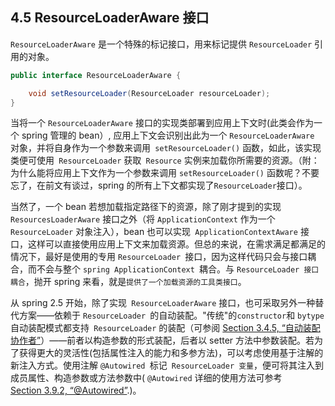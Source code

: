 ## 4.5 ResourceLoaderAware 接口

`ResourceLoaderAware` 是一个特殊的标记接口，用来标记提供 `ResourceLoader` 引用的对象。

```java
public interface ResourceLoaderAware {

    void setResourceLoader(ResourceLoader resourceLoader);
}
```

当将一个 `ResourceLoaderAware` 接口的实现类部署到应用上下文时(此类会作为一个 spring 管理的 bean）, 应用上下文会识别出此为一个 `ResourceLoaderAware` 对象，并将自身作为一个参数来调用` setResourceLoader()` 函数，如此，该实现类便可使用` ResourceLoader` 获取` Resource` 实例来加载你所需要的资源。（附：为什么能将应用上下文作为一个参数来调用 `setResourceLoader()` 函数呢？不要忘了，在前文有谈过，spring 的所有上下文都实现了` ResourceLoader `接口）。

当然了，一个 bean 若想加载指定路径下的资源，除了刚才提到的实现 `ResourcesLoaderAware` 接口之外（将 `ApplicationContext` 作为一个 `ResourceLoader` 对象注入），bean 也可以实现` ApplicationContextAware` 接口，这样可以直接使用应用上下文来加载资源。但总的来说，在需求满足都满足的情况下，最好是使用的专用 `ResourceLoader `接口，因为这样代码只会与接口耦合，而不会与整个 `spring ApplicationContext `耦合。与 `ResourceLoader 接口耦合`，抛开 spring 来看，就是`提供了一个加载资源的工具类接口`。

从 spring 2.5 开始，除了实现` ResourceLoaderAware` 接口，也可采取另外一种替代方案——依赖于 `ResourceLoader `的自动装配。"传统"的` constructor `和 `bytype `自动装配模式都支持` ResourceLoader` 的装配（可参阅 [Section 3.4.5, “自动装配协作者”](http://docs.spring.io/spring/docs/5.0.0.M4/spring-framework-reference/htmlsingle/#beans-factory-autowire)）——前者以构造参数的形式装配，后者以 setter 方法中参数装配。若为了获得更大的灵活性(包括属性注入的能力和多参方法)，可以考虑使用基于注解的新注入方式。使用注解 `@Autowired `标记` ResourceLoader 变量`，便可将其注入到成员属性、构造参数或方法参数中( `@Autowired` 详细的使用方法可参考[Section 3.9.2, “@Autowired”](http://docs.spring.io/spring/docs/5.0.0.M4/spring-framework-reference/htmlsingle/#beans-autowired-annotation).)。